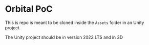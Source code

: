 # Orbital PoC

This is repo is meant to be cloned inside the `Assets` folder in an Unity project.

The Unity project should be in version 2022 LTS and in 3D 
